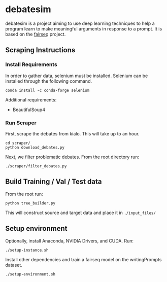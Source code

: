 # debatesim

debatesim is a project aiming to use deep learning techniques to help a program learn to make meaningful arguments in response to a prompt. It is based on the [fairseq](https://github.com/pytorch/fairseq) project.

## Scraping Instructions

### Install Requirements
In order to gather data, selenium must be installed. Selenium can be installed through the following command.

    conda install -c conda-forge selenium

Additional requirements:

  * BeautifulSoup4

### Run Scraper

First, scrape the debates from kialo. This will take up to an hour.

    cd scraper/
    python download_debates.py

Next, we filter problematic debates. From the root directory run:

    ./scraper/filter_debates.py

## Build Training / Val / Test data

From the root run:

    python tree_builder.py

This will construct source and target data and place it in `./input_files/`

## Setup environment

Optionally, install Anaconda, NVIDIA Drivers, and CUDA. Run:

    ./setup-instance.sh

Install other dependencies and train a fairseq model on the writingPrompts dataset.

    ./setup-environment.sh
